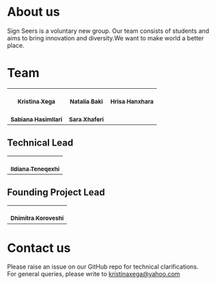 # About us

Sign Seers is a voluntary new group. Our team consists of students and aims to bring innovation and diversity.We want to make world a better place. 
# Team

<table>
  <tr>
    <td align="center"><a href="https://github.com/abdur-cool"><br /><sub><b>Kristina Xega</b></sub></a></td>
    <td align="center"><a href="https://github.com/Prem-kumar27"><br /><sub><b>Natalia Baki</b></sub></a></td>
    <td align="center"><a href="https://github.com/roshni-poddar"><br /><sub><b>Hrisa Hanxhara</b></sub></a></td>
  </tr>
  <tr>
    <td align="center"><a href="https://github.com/aravint-annamalai"><br /><sub><b>Sabiana Hasimllari</b></sub></a></td>
    <td align="center"><a href="https://github.com/GokulNC"><br /><sub><b>Sara Xhaferi</b></sub></a></td>
  </tr>
</table>

## Technical Lead

<table>
  <tr>
    <td align="center"><a href="http://github.com/gRohith327"><br /><sub><b>Ildiana Teneqexhi</b></sub></a></td>
  </tr>
 </table>
 
<h2>Founding Project Lead</h2>

<table>
  <tr>
    <td align="center"><a href="https://github.com/ads97"><br /><sub><b>Dhimitra Koroveshi</b></sub></a></td>
  </tr>
 </table>
 
<h1>Contact us</h1>

Please raise an issue on our GitHub repo for technical clarifications.  
For general queries, please write to kristinaxega@yahoo.com
